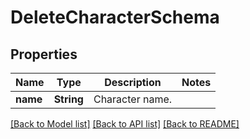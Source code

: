 # DeleteCharacterSchema

## Properties
Name | Type | Description | Notes
------------ | ------------- | ------------- | -------------
**name** | **String** | Character name. | 

[[Back to Model list]](../README.md#documentation-for-models) [[Back to API list]](../README.md#documentation-for-api-endpoints) [[Back to README]](../README.md)


